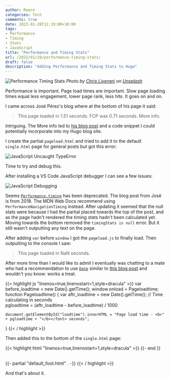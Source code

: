 ```yaml
---
author: Reece
categories: Tech
comments: true
date: 2022-01-28T11:19:00+10:00
tags:
- Performance
- Timing
- Stats
- JavaScript
title: "Performance and Timing Stats"
url: /2022/01/28/performance-timing-stats/
draft: false
description: "Adding Performance and Timing Stats to Hugo"
---
```


![Performance Timing Stats](/public/img/performance-timing-stats.webp)
*Photo by [Chris Liverani](https://unsplash.com/@chrisliverani) on [Unsplash](https://unsplash.com)*

Performance is important. Page load times are important. Slow page loading times equal less engagement, lower page rank, less hits. It goes on and on.

I came across José Pérez's blog where at the bottom of his page it said:

>This page loaded in 1.51 seconds. FCP was 0.71 seconds. More info.

Intriguing. The More info led to [his blog post](https://jmperezperez.com/page-load-footer/) and a code snippet I could potentially incorporate into my Hugo blog site.

I create the partial `pageload.html` and tried to add it to the default `single.html` page for general posts but got this error:

![JavaScript Uncaught TypeError](/public/img/javascript-uncaught-typeerror.webp)

Time to try and debug this.

After installing a VS Code JavaScript debugger I can see a few issues:

![JavaScript Debugging](/public/img/javascript-debugging.webp)

Seems [`Performance.timing`](https://developer.mozilla.org/en-US/docs/Web/API/Performance/timing) has been deprecated. The blog post from José is from 2018. The MDN Web Docs recommend using `PerformanceNavigationTiming` instead. After updating it seemed that the null stats were because I had the partial placed towards the top of the post, and as the page hadn't rendered the timing stats hadn't been calculated yet. Moving towards the bottom removed the `timingStats is null` error. But it still wasn't outputting any text on the page.

After adding `var` before `window` I got the `pageload.js` to finally load. Then outputting to the console I saw:

>This page loaded in NaN seconds.

After more time than I would like to admit I eventually was chatting to a mate who had a recommendation to use [`Date`](https://developer.mozilla.org/en-US/docs/Web/JavaScript/Reference/Global_Objects/Date) similar to [this blog post](https://www.html5rocks.com/en/tutorials/webperformance/basics/) and wouldn't you know: works a treat.

{{< highlight js "linenos=true,linenostart=1,style=dracula" >}}
var before_loadtime = new Date().getTime();
window.onload = Pageloadtime;
function Pageloadtime() {
    var aftr_loadtime = new Date().getTime();
    // Time calculating in seconds  
    pgloadtime = (aftr_loadtime - before_loadtime) / 1000

    document.getElementById("loadtime").innerHTML = "Page load time - <b>" + pgloadtime + "</b></font> seconds";
}
{{< / highlight >}}

Then added this to the bottom of the `single.html` page:

{{< highlight html "linenos=true,linenostart=1,style=dracula" >}}
{{- end }}
<script defer src="/js/pageload.js"></script>  
<span id="loadtime" class="post-date"></span>  
{{- partial "default_foot.html" . -}}
{{< / highlight >}}

And that's about it.